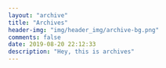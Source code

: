 ```yaml
---
layout: "archive"
title: "Archives"
header-img: "img/header_img/archive-bg.png"
comments: false
date: 2019-08-20 22:12:33
description: "Hey, this is archives"
---
```

